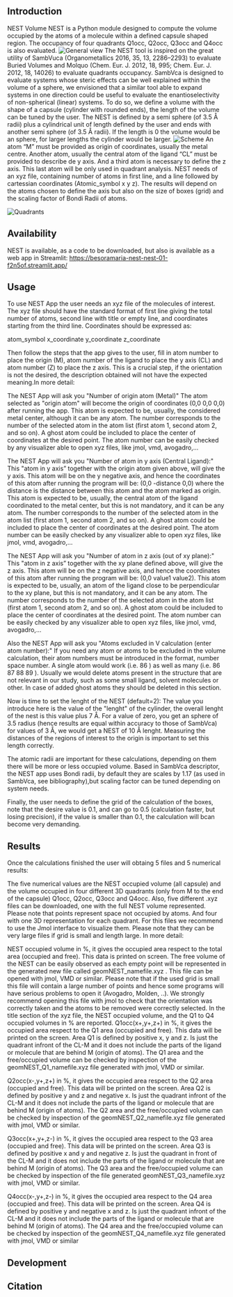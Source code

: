 ## Introduction
NEST Volume NEST is a Python module designed to compute the volume occupied by the atoms of a molecule within a defined capsule shaped region. The occupancy of four quadrants Q1occ, Q2occ, Q3occ and Q4occ is also evaluated.
![General view](https://github.com/BesoraMaria/NEST/blob/main/general.png?raw=true)
The NEST tool is inspired on the great utility of SambVuca (Organometallics 2016, 35, 13, 2286–2293) to evaluate Buried Volumes and Molquo (Chem. Eur. J. 2012, 18, 995; Chem. Eur. J. 2012, 18, 14026) to evaluate quadrants occupancy. SambVca is designed to evaluate systems whose steric effects can be well explained within the volume of a sphere, we envisioned that a similar tool able to expand systems in one direction could be useful to evaluate the enantioselectivity of non-spherical (linear) systems. To do so, we define a volume with the shape of a capsule (cylinder with rounded ends), the length of the volume can be tuned by the user. The NEST is defined by a semi sphere (of 3.5 Å radii) plus a cylindrical unit of length defined by the user and ends with another semi sphere (of 3.5 Å radii). If the length is 0 the volume would be an sphere, for larger lengths the cylinder would be larger.
![Scheme](https://github.com/BesoraMaria/NEST/blob/main/figura.png?raw=true)
An atom “M” must be provided as origin of coordinates, usually the metal centre. Another atom, usually the central atom of the ligand “CL” must be provided to describe de y axis. And a third atom is necessary to define the z axis. This last atom will be only used in quadrant analysis. 
NEST needs of an xyz file, containing number of atoms in first line, and a line followed by cartessian coordinates (Atomic_symbol x y z). The results will depend on the atoms chosen to define the axis but also on the size of boxes (grid) and the scaling factor of Bondi Radii of atoms.

![Quadrants](https://github.com/BesoraMaria/NEST/blob/main/quatrecyan.png?raw=true)

## Availability

NEST is available, as a code to be downloaded, but also is available as a web app in Streamlit: https://besoramaria-nest-nest-01-f2n5of.streamlit.app/


## Usage

To use NEST App the user needs an xyz file of the molecules of interest. The xyz file should have the standard format of first line giving the total number of atoms, second line with title or empty line, and coordinates starting from the third line. Coordinates should be expressed as:

atom_symbol   x_coordinate   y_coordinate   z_coordinate

Then follow the steps that the app gives to the user, fill in atom number to place the origin (M), atom number of the ligand to place the y axis (CL) and atom number (Z) to place the z axis. This is a crucial step, if the orientation is not the desired, the description obtained will not have the expected meaning.In more detail:
 
  The NEST App will ask you "Number of origin atom (Metal)"
  The atom selected as "origin atom" will become the origin of coordinates (0,0  0,0 0,0) after running the app. This atom is expected to be, usually, the considered metal center, although it can be any atom. The number corresponds to the number of the selected atom in the atom list (first atom 1, second atom 2, and so on). A ghost atom could be included to place the center of coordinates at the desired point. The atom number can be easily checked by any visualizer able to open xyz files, like jmol, vmd, avogadro,...

  The NEST App will ask you "Number of atom in y axis (Central Ligand):"
  This "atom in y axis” together with the origin atom given above, will give the y axis. This atom will be on the y negative axis, and hence the coordinates of this atom after running the program will be: (0,0  -distance 0,0) where the distance is the distance between this atom and the atom marked as origin. This atom is expected to be, usually, the central atom of the ligand coordinated to the metal center, but this is not mandatory, and it can be any atom. The number corresponds to the number of the selected atom in the atom list (first atom 1, second atom 2, and so on). A ghost atom could be included to place the center of coordinates at the desired point. The atom number can be easily checked by any visualizer able to open xyz files, like jmol, vmd, avogadro,...

  The NEST App will ask you "Number of atom in z axis (out of xy plane):" This "atom in z axis” together with the xy plane defined above, will give the z axis. This atom will be on the z negative axis, and hence the coordinates of this atom after running the program will be: (0,0  value1  value2). This atom is expected to be, usually, an atom of the ligand close to be perpendicular to the xy plane, but this is not mandatory, and it can be any atom. The number corresponds to the number of the selected atom in the atom list (first atom 1, second atom 2, and so on). A ghost atom could be included to place the center of coordinates at the desired point. The atom number can be easily checked by any visualizer able to open xyz files, like jmol, vmd, avogadro,...

Also the NEST App will ask you "Atoms excluded in V calculation (enter atom number):" If you need any atom or atoms to be excluded in the volume calculation, their atom numbers must be introduced in the format, number space number. A single atom would work (i.e. 86 ) as well as many (i.e. 86 87 88 89 ). Usually we would delete atoms present in the structure that are not relevant in our study, such as some small ligand, solvent molecules or other. In case of added ghost atoms they should be deleted in this section.

Now is time to set the lenght of the NEST (default=2): The value you introduce here is the value of the "lenght" of the cylinder, the overall lenght of the nest is this value plus 7 Å. For a value of zero, you get an sphere of 3.5 radius (hence results are equal within accuracy to those of SambVca) for values of 3 Å, we would get a NEST of 10 Å lenght. Measuring the distances of the regions of interest to the origin is important to set this length correctly. 

The atomic radii are important for these calculations, depending on them there will be more or less occupied volume. Based in SambVca descriptor, the NEST app uses Bondi radii, by default they are scales by 1.17 (as used in SambVca, see bibliography),but scaling factor can be tuned depending on system needs.

Finally, the user needs to define the grid of the calculation of the boxes, note that the desire value is 0.1, and can go to 0.5 (calculation faster, but losing precision), if the value is smaller than 0.1, the calculation will bcan become very demanding.

## Results
Once the calculations finished the user will obtaing 5 files and 5 numerical results:

The five numerical values are the NEST occupied volume (all capsule) and the volume occupied in four different 3D quadrants (only from M to the end of the capsule) Q1occ, Q2occ, Q3occ and Q4occ. 
Also, five different .xyz files can be downloaded, one with the full NEST volume represented. Please note that points represent space not occupied by atoms. And four with one 3D representation for each quadrant. For this files we recommend to use the Jmol interface to visualize them. Please note that they can be very large files if grid is small and length large. In more detail:

  NEST occupied volume in %, it gives the occupied area respect to the total area (occupied and free). This data is printed on screen. The free volume of the NEST can be easily observed as each empty point will be represented in the generated new file called geomNEST_namefile.xyz . This file can be opened with jmol, VMD or similar. Please note that if the used grid is small this file will contain a large number of points and hence some programs will have serious problems to open it (Avogadro, Molden, ..). We strongly recommend opening this file with jmol to check that the orientation was correctly taken and the atoms to be removed were correctly selected. In the title section of the xyz file, the NEST occupied volume, and the Q1 to Q4 occupied volumes in % are reported.
  Q1occ(x+,y+,z+) in %, it gives the occupied area respect to the  Q1 area (occupied and free). This data will be printed on the screen. Area Q1 is defined by positive x, y and z. Is just the quadrant infront of the CL-M and it does not include the parts of the ligand or molecule that are behind M (origin of atoms). The Q1 area and the free/occupied volume can be checked by inspection of the geomNEST_Q1_namefile.xyz file generated  with jmol, VMD or similar.
  
  Q2occ(x-,y+,z+)  in %, it gives the occupied area respect to the  Q2 area (occupied and free). This data will be printed on the screen. Area Q2 is defined by positive y and z and negative x. Is just the quadrant infront of the CL-M and it does not include the parts of the ligand or molecule that are behind M (origin of atoms). The Q2 area and the free/occupied volume can be checked by inspection of the geomNEST_Q2_namefile.xyz file generated with jmol, VMD or similar.

  Q3occ(x+,y+,z-) in %, it gives the occupied area respect to the  Q3 area (occupied and free). This data will be printed on the screen. Area Q3 is defined by positive x and y and negative z. Is just the quadrant in front of the CL-M and it does not include the parts of the ligand or molecule that are behind M (origin of atoms). The Q3 area and the free/occupied volume can be checked by inspection of the file generated geomNEST_Q3_namefile.xyz with jmol, VMD or similar.

  Q4occ(x-,y+,z-) in %, it gives the occupied area respect to the  Q4 area (occupied and free). This data will be printed on the screen. Area Q4 is defined by positive y and negative x and z. Is just the quadrant infront of the CL-M and it does not include the parts of the ligand or molecule that are behind M (origin of atoms). The Q4 area and the free/occupied volume can be checked by inspection of the geomNEST_Q4_namefile.xyz file generated with jmol, VMD or similar

## Development

## Citation
